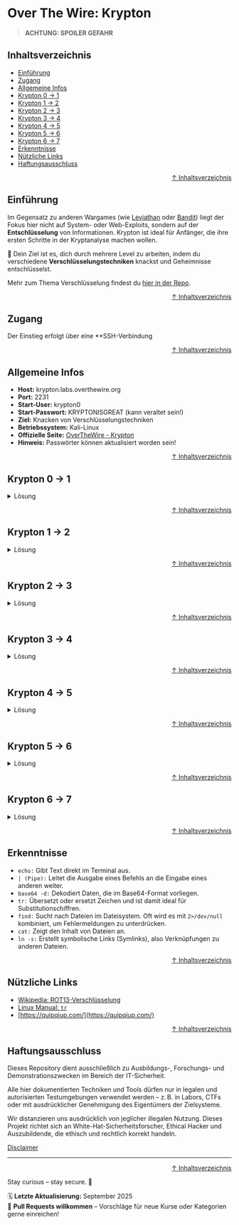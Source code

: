 # Over The Wire: Krypton

> **ACHTUNG: SPOILER GEFAHR**

## Inhaltsverzeichnis
- [Einführung](#einführung)
- [Zugang](#zugang)
- [Allgemeine Infos](#allgemeine-infos)
- [Krypton 0 -> 1](#krypton-0---1)
- [Krypton 1 -> 2](#krypton-1---2)
- [Krypton 2 -> 3](#krypton-2---3)
- [Krypton 3 -> 4](#krypton-3---4)
- [Krypton 4 -> 5](#krypton-4---5)
- [Krypton 5 -> 6](#krypton-5---6)
- [Krypton 6 -> 7](#krypton-6---7)
- [Erkenntnisse](#erkenntnisse)
- [Nützliche Links](#nützliche-links)
- [Haftungsausschluss](#haftungsausschluss)




<div align=right>

[↑ Inhaltsverzeichnis](#inhaltsverzeichnis)

</div>


## Einführung
Im Gegensatz zu anderen Wargames (wie [Leviathan](/09-practice-labs/overTheWire/walkthrough/leviathan_walktrough.md) oder [Bandit](/09-practice-labs/overTheWire/walkthrough/bandit_walkthrough.md)) liegt der Fokus hier nicht auf System- oder Web-Exploits, sondern auf der **Entschlüsselung** von Informationen. Krypton ist ideal für Anfänger, die ihre ersten Schritte in der Kryptanalyse machen wollen. 

🔐 Dein Ziel ist es, dich durch mehrere Level zu arbeiten, indem du verschiedene **Verschlüsselungstechniken** knackst und Geheimnisse entschlüsselst.

Mehr zum Thema Verschlüsselung findest du [hier in der Repo](/06-crypto-stego/encoding_vs_encryption.md).





<div align=right>

[↑ Inhaltsverzeichnis](#inhaltsverzeichnis)

</div>


## Zugang
Der Einstieg erfolgt über eine **SSH-Verbindung





<div align=right>

[↑ Inhaltsverzeichnis](#inhaltsverzeichnis)

</div>


## Allgemeine Infos
- **Host:** krypton.labs.overthewire.org  
- **Port:** 2231  
- **Start-User:** krypton0
- **Start-Passwort:** KRYPTONISGREAT (kann veraltet sein!)
- **Ziel:** Knacken von Verschlüsselungstechniken
- **Betriebssystem:** Kali-Linux
- **Offizielle Seite:** [OverTheWire - Krypton](https://overthewire.org/wargames/krypton/)
- **Hinweis:** Passwörter können aktualisiert worden sein!





<div align=right>

[↑ Inhaltsverzeichnis](#inhaltsverzeichnis)

</div>


## Krypton 0 -> 1

<details>
    <summary>Lösung</summary>

### Einleitung

Auf der Webseite erhältst du schon die ersten Hinweise zur Verschlüsselungstechnik. Das Passwort ist der String aus der verschlüsselten Nachricht `S1JZUFRPTklTR1JFQVQ=`. Um die Nachricht zu entschlüsselt, benötigst du den richtigen Schlüssel.

### Lösung

Kopiere den String, der dir auf der Webseite [overthewire.org/wargames/krypton/krypton0.html](https://overthewire.org/wargames/krypton/krypton.html) angezeigt wird.

![Krypton1 base64 Passwort Verschlüsselung](/09-practice-labs/ressourcen/pictures/krypton1.png)

Öffne anschließend ein Terminalfenster und gib folgenden Befehl ein, um die base64 verschlüsselte Nachricht zu entschlüsseln:

```bash
echo S1JZUFRPTklTR1JFQVQ= | base64 -d
# Ersetze die verschlüsselte Nachricht mit der aktuellen auf der Webseite, falls nötig.
```

**Erklärung des Befehls:**

Der Befehl `base64` ist ein Werkzeug, das Daten im Base64-Format kodiert und dekodiert.

- `base64`: Der Befehl selbst.

- `-d`: Die Option `-d` steht für `--decode`. Sie weist das base64-Programm an, die eingegebenen Daten nicht zu kodieren, sondern zu dekodieren.

Der Befehl liest also den Base64-String `S1JZUFRPTklTR1JFQVQ=` von der Standardeingabe und wandelt ihn in seine ursprüngliche, lesbare Form zurück.

**Was ist Base64?**

Base64 ist eine Kodierungsmethode, die binäre Daten in eine Zeichenfolge umwandelt, die nur aus druckbaren ASCII-Zeichen besteht. Dies ist nützlich, um Daten sicher über Systeme zu übertragen, die nur Text verarbeiten können, wie z.B. in E-Mails oder URLs. Ein Base64-String besteht aus Groß- und Kleinbuchstaben (`A-Z`, `a-z`), Ziffern (`0-9`), dem Pluszeichen (`+`) und dem Schrägstrich (`/`). Das Gleichheitszeichen (`=`) wird am Ende als Padding-Zeichen verwendet, um sicherzustellen, dass die ursprünglichen Daten ein Vielfaches von 3 Bytes sind.

Im Beispiel `S1JZUFRPTklTR1JFQVQ=` wandelt der Befehl `base64 -d` diese ASCII-Zeichen zurück in ihre ursprüngliche binäre Repräsentation, die dann als normaler Text interpretiert wird.

Das Ergebnis der Dekodierung lautet: `KRYPTONISGREAT`.

![Krypton1 base64 Entschlüsselung](/09-practice-labs/ressourcen/pictures/krypton1b.png)

Wenn du möchtest, kannst du das Passwort auch speichern. 

Mit dem Passwort kannst du nun eine `SSH`-Verbindung mit dem User `krypton1` einzuloggen.
Gib im Terminal folgenden Befehl ein, um dich über `SSH` zu verbinden  

```bash
ssh -l krypton1 krypton.labs.overthewire.org -p 2231
```


</details>



<div align=right>

[↑ Inhaltsverzeichnis](#inhaltsverzeichnis)

</div>


## Krypton 1 -> 2

<details>
    <summary>Lösung</summary>

### Einleitung 

Auf der Seite zum zweiten Krypton-Level erhalten wir einen langen Hinweis-Text. Es steht drin, dass die Datei "`krypton2`" heißt und der Inhalt mit einer vereinfachten Rotation verschlüsselt wurde. Außerdem liegt der Inhalt in einem nicht-standardmäßigen Chiffriertextformat (Geheimtext) und wird normalerweise unabhängig von Wortgrenzen in 5er-Gruppen zusammengestellt. Das hilt, die Musterung des Schlüssels zu verschleiern.

Zuletzt steht, dass die Datei die Wortgrenzen des Klartextes beibehalten hat.
Das heißt im Klartext, dass die verschlüsselte Nachricht, die gleiche Anzahl an Buchstaben hat, wie die entschlüsselte Nachricht.

Klingt ganz nach der [`ROT13`-Verschlüsselung](https://de.wikipedia.org/wiki/ROT13), wo der Buchstabe `A` um 13 Stellen nach vorne verschoben wird und an der Position vom Buchstaben `N` liegt. Genauso mit `B -> O`, `C -> P`, `D -> Q` usw. Und dann das Ergebnis in Cluster gepackt.

Bei dieser Art der Verschlüsselung handelt es sich um eine symmetrische Verschlüsselung, die es ermöglicht, den selben Schlüssel für Ver- und Entschlüsselung zu benutzen.

Das Ziel ist nun, die Datei in unserem Verzeichnis zu finden, sie auszulesen, und den Inhalt mit einer rotierenden Verschlüsselung zu entschlüsseln und zu hoffen, dass wir richtig liegen.

### Lösung

Gib im Terminal folgende Befehle ein, um an das Passwort zu kommen:

```bash
ll      # listet Dateien und Verzeichnisse auf
find / -type f -name "krypton2" 2>/dev/null     # Datei in den Verzeichnissen finden und Fehlermeldung unterdrücken
cat /krypton/krypton1/krypton2                  # Datei-Inhalt ausgeben

echo "Dein ROT13 Code" | tr 'N-ZA-M' '[A-Z]'    # Datei entschlüsseln mit ROT13
```

**Erklärung der Befehle:**

1. `find / -type f -name "krypton2" 2>/dev/null`
    - `find / -type f -name "krypton"`: Programm, um Dateien und Verzeichnisse zu finden.
        - `/`: sucht in den gesamten Verzeichnissen nach der gesuchten Datei.
        - `-type f`: initiiert den Switch-Befehl des Typs `f` (File).
        - `-name "FileName"`: Datei, die gesucht werden soll.
        - `2>/dev/null`: **Standardbefehl**, der genutzt wird, um die Fehlerausgabe umzuleiten und zu "löschen".
            - `2>`: Umleitungsoperator mit Dateideskriptor `2`. Es gibt 3 Arten von Datenströmen:
                - `0`: `stdin` (Standardeingabe) - von hier liest ein Befehl Daten.
                - `1`: `stdout` (Standardausgabe) - hierin schreibt ein Befehl seine normalen Ausgaben.
                - `2`: `stderr` (Standard-Fehlerausgabe) - hier schreib ein Befehl Fehlermeldungen oder Diagnoseinformationen.
            - `/dev/null`: spezielle Gerätedatei in Unix-ähnlichen Systemen. Alles, was in diese Datei geschrieben wird, wird sofort verworfen (akzeptiert Daten, keine Speicherung).

2. `cat /krypton/krypton1/krypton2`
    - `cat <Pfad/evtl/Unterpfad/Dateiname>`: Programm, welches wie ein Pager den Inhalt der Dateien ausgibt. Funktioniert wie ein Pager.

3. `echo "Dein ROT13 Code" | tr 'N-ZA-M' '[A-Z]'`
    - `echo "..."`: Einfache Standardausgabe des Strings
    - `|`: (Pipe) Unix-Befehl, das Standardausgaben eines BEfehls mit der Standardeingabe eines anderen BEfehles verbindet. `echo` gibt den Text aus und wird als Eingabe für den nächsten Befehl, hier `tr` genutzt.
    - `tr`: (translate/transliterate) Ersetzt bestimmte Zeichen, indem es zwei Zeichensätze (Quell- und Zielzeichensatz) ersetzt. Dabei wird jede Positon des Quellzeichensatz (bsp: "ABCD") durch das entsprechende Zeichen an derselben Positon im Zielzeichensatz ersetzt.
        - `'N-ZA-M'`: ist der **Quellzeichensatz**
            - `N-Z`: umfasst alle Großbuchstaben von N bis Z.
            - `A-M`: umfasst alles Großbuchstaben von A bis M.
                - zusammen bilden sie das lateinische Alphabet, jedoch um 13. Stellen verschoben.
        - `[A-Z]`: ist der **Zielzeichensatz** und umfasst alle Großbuchstaben von A bis Z in normaler Reihenfolge.

`tr` such also nach jedem Zeichen, das in der verschlüsselten Nachricht vorkommt. Wenn es dann bspw. ein `N` findet, erstezt es das Zeichen mit einem `A` und so weiter.

> **weitere Möglichkeit:** Du könntest auch mit cyberchef.io das Passwort knacken.

![krypton2 Password](/09-practice-labs/ressourcen/pictures/krypton2c.png)

</details>



<div align=right>

[↑ Inhaltsverzeichnis](#inhaltsverzeichnis)

</div>


## Krypton 2 -> 3

<details>
    <summary>Lösung</summary>

### Einleitung

In diesem Level musst du die Datei `krypton3` finden und sie entschlüsseln. Neben der Datei gibt es im selben Verzeichnis das Programm `ecrypt`, eine `README`, die lohnenswert ist, sie zu lesen und eine `keyfile.dat`.

Letztere Datei (`.dat`, steht für Data/Daten) ist ein allgemeiner Container für Daten, der von verschiedenen Programmen erstellt wird und Text, Bilder, Audio oder Videos enthalten kann.

Da DAT-Dateien nicht standardisiert sind und von vielen verschiedenen Anwendungen erstellt werden, ist das Öffnen und Interpretieren schwierig. Um eine DAT-Datei zu öffnen, musst du wissen, welches Programm sie ursprünglich erstellt hat, und dieses Programm verwenden.

In der `README` wirst du im letzten Abschnitt noch einmal darauf hingewiesen, wie du einen Ordner im `/tmp/`-Verzeichnis erstellst und einen Link erstellst.

Das wird dir dabei helfen, an das Passwort für das nächste Level zu kommen.

### Lösung

Gib im Terminal folgenden Befehl ein, um die Datei zu finden, das Verzeichnis aufzulisten und einen Ordner im `/tmp`-Verzeichnis zu erstellen:

```bash
find / -type f -name "krypton3" 2>/dev/null     # findet Datei anhand des Typs f (file) und dem Namen
                                                # 2>/dev/null leitet Fehlermeldungen um
ll /krypton/krypton2/
mkdir /tmp/DeinOrdnerName        
```

![Krypton3 Datei finden](/09-practice-labs/ressourcen/pictures/krypton3.png)

Mit dem Befehl `find / -type f -name "krypton3"` wird nach der Datei in allen Verzeichnissen des System gesucht. `/` steht hier für das System-Verzeichnis, quasi der aller erste Ordner.
Der Switch `-type f` definiert dabei den Typ als `f`, also einer File/Datei. `-name` nutzt du, wenn dir der Name der Datei bekannt ist. Du kannst selbstverständlich auch nach bestimmten Dateigrößen suchen. Dazu musst du dann die Switches anpassen.

Jetzt müssen wir die Datei keyfile.dat verlinken, da wir sie höchstwahrscheinlich nicht im Verzeichnis, wo sie liegt, mit dem Programm `encrypt` entschlüsseln können.

Wechsle in den eben erstellten Ordner im Verzeichnis `/tmp/` und verlinke die Datei `keyfile.dat`

Gib im Terminal folgende Befehle ein:

```bash
cd /tmp/DeinOrdnerName                # wechselt im /tmp/-Verzeichnis in den angegeben Pfad.
ln -s /krypton/krypton2/keyfile.dat   # verlinkt die keyfile.dat in /tmp/DeinOrdnerName (kein Zielpfad nötig, da du bereits im Ordner bist).
ll                                    # ll oder ls optional, wenn du sehen willst, ob die Datei verlinkt wurde, da keine Rückmeldung kommt.
/krypton/krypton2/encrypt keyfile.dat # nutzt das Program encrypt um die keyfile.dat zu "entschlüsseln"
ls                                    # listet Inhalt des Verzeichnisses auf
cat ciphertext                        # liest den Ciphertext für das Entschlüsseln aus
```

![Krypton3 krypton3 entschlüsseln](/09-practice-labs/ressourcen/pictures/krypton3b.png)

Du bist nun in deinem Ordner im `/tmp/`-Verzeichnis. Mit `ln -s /krypton/krypton2/keyfile.dat` hast du einen Symbol-Link darin erstellst. Normalerweise kannst du das auch machen, wenn du in anderen Verzeichnissen bist. Dazu musst du dann noch das Zielverzeichnis angeben, in das die Datei verlinkt werden soll.

Nach dem die Datei `keyfile.dat` mit dem Programm `encrypt` entschlüsselt wurde, erhältst du eine weitere Datei ins `/tmp/`-Verzeichnis, die dir die Entschlüsselung für die Datei `krypton3` gibt.

Die Ausgabe über `cat ciphertext` zeigt den eigentlichen Entschlüsselungscode `YZABCD...`. Das heißt, dass du mit dem Programm `tr` den Inhalt aus `krypton3` genau nach dem Format im `ciphertext` entschüsseln musst.

![Krypton3 krypton3 entschlüsseln](/09-practice-labs/ressourcen/pictures/krypton3c.png)

Gib im Terminal folgende Befehle ein, um die Datei `krypton3` auszugeben und die Entschlüsselung nach dem Format durchzuführen:

```bash
cat /krypton/krypton2/krypton3          # OMQEMDUEQMEK ist aktuell der Inhalt von krypton3
echo OMQEMDUEQMEK | tr 'Y-ZA-X' '[A-Z]' # entschlüsselt den String aus echo.
```

![Krypton3 krypton3 entschlüsseln](/09-practice-labs/ressourcen/pictures/krypton3d.png)


Der Befehl `echo "..." | tr  'Y-ZA-X' '[A-Z]'` gibt den Befehl zunächst aus und entschlüsselt ihn mit `tr 'Y-ZA-X' '[A-Z]'` nach dem Pattern der Datei aus `ciphertext`.

Du erhältst einen weiteren verschlüsselten Text. Der hat es allerdings in sich. Bisher haben wir die Inhalte nur mit Großbuchstaben entschlüsselt. Um jedoch diesen neuen verschlüsselten Inhalt `PNRFNEVFRNFL` zu entschlüsseln, benötigst du die Kleinbuchstaben `a-z` dazu.

Gib im Terminal zum Abschluss folgenden Befehl ein, um den neuen Inhalt zu entschlüsseln und das Passwort für `krypton3` zu erhalten:

```bash
echo PNRFNEVFRNFL | tr 'A-Za-z' 'N-ZA-Mn-za-m'
```

![Krypton3 krypton3 Password](/09-practice-labs/ressourcen/pictures/krypton3e.png)

Herzlichen Glückwunsch! Du hast das Passwort erfolgreich entschlüsselt und kannst mit `exit` die `SSH`-Verbindung beenden und mit dem nächsten Level fortfahren.

</details>



<div align=right>

[↑ Inhaltsverzeichnis](#inhaltsverzeichnis)

</div>


## Krypton 3 -> 4

<details>
    <summary>Lösung</summary>

### Einleitung

Du hast nun die größte Schwäche von **Substitutionschiffren** kennengelernt: die wiederholte Nutzung desselben Schlüssels. 
In diesem Level hast du keine Möglichkeit, das Verschlüsselungssystem zu manipulieren.

Stattdessen musst du mehrere abgefangene Nachrichten (`found1`, `found2`, `found3`) entschlüsseln, die alle mit demselben Schlüssel verschlüsselt wurden.

Die entschlüsselten Nachrichten sind in amerikanischem Englisch verfasst – ein wichtiger Hinweis, der dir bei der Entschlüsselung helfen kann. Die Lösung für das nächste Level findest du in der Datei `krypton4`.

Im englischen Alfabet ist `E` der am häufigsten Vorkommende Buchstabe.

Ich werde dir diesmal eine sehr einfache und schnelle Variante zeigen, wie du mit Tools aus dem Internet, die verschlüsselte Nachricht entschlüsselt.

Die Vorgehensweise ist wie im letzten Level. Du suchst mit `find` nach einer bestimmten Datei und gibst den Inhalt mit `cat` aus.  

### Lösung

Gib im Terminal folgende Befehle ein:
```bash
find / -type f -name "krypton4" 2>/dev/null # Finde die Datei und unterdrücke Fehlermeldung
ls /krypton/krypton3/                       # listet das angegebene Verzeichnis auf
```

![Krypton4 Datei suchen](/09-practice-labs/ressourcen/pictures/krypton4.png)

Du weißt bereits, dass die Dateien alle den gleichen Schlüssel haben, mit dem sie verschlüsselt wurden. Das heißt, dass du den gleichen Schlüssel nehmen musst, um die Dateien zu entschlüsseln.
Das ist wichtig zu wissen. Denn ohne den richtigen Schlüssel, erhältst du nicht die korrekte entschlüsselte Nachricht.

Viel wichtiger ist zu wissen, dass du keinerlei wissen darüber hast, wie der Schlüssel aufgebaut ist. Das heißt, dass du den Schlüssel `bruteforcen` musst. ressourcen
Du kannst entweder ein `python`-Script schreiben, dass dir hilft, den Schlüssel zu `bruteforcen` oder du bedienst die den mannigfaltigen Online-Tools.

Ich nutze `QuipQuip`, das ein automatisierter Kryptogrammlöser ist und einfache `Substitution-Cipher` lösen kann.

Beachte, dass es hier Sinn ergibt, den `cat`-Befehl auch auf die Datei `krypton4` anzuwenden. Damit kannst du ihren Inhalt auch auf der Webseite von `QuipQuip` einfügen. Das machst du am Besten, wenn du zuerst einen der verschlüsselten Texte in das Inputfeld einfügst und am Ende mit einem Leerzeichen getrennt, den Inhalt aus der Datei `krypton4`.

Hier gehts zum Online-Tool `QuipQuip` von Edwin Olson: [https://quipqiup.com/](https://quipqiup.com/).

Gib folgende Befehle ein:

```bash
cat /krypton/krypton3/found1    # Ausgabe der Datei found1
## Kopiere den Inhalt aus der Nachricht und füge ihn auf der Internetseite QuipQuip ein.

cat /krypton/krypton3/krypton4  # Ausgabe der Datei krypton4
## Kopiere den Inhalt aus der Nachricht und füge ihn auf der Internetseite QuipQuip ein.
```
Öffne jetzt die Internetseite [https://quipqiup.com/](https://quipqiup.com/) und füge nacheinander die kopierten Inhalte aus den beiden Dateien ein.

Kopiere den ausgegebenen Inhalt aus der Datei `found1` und füge ihn im Online-Tool ein:

![Krypton4 found1 ausgeben und kopieren](/09-practice-labs/ressourcen/pictures/krypton4b.png)

Kopiere den ausgegebenen Inhalt der Datei `krypton4` und füge ihn im Online-Tool ein:

![Krypton4 krypton4 ausgeben und kopieren](/09-practice-labs/ressourcen/pictures/krypton4b2.png)

Nach dem Einfügen der beiden Inhalte solltest du auf QuipQuip folgenden Ansicht erhalten:

![Krypton4 Online-Tool QuipQuip](/09-practice-labs/ressourcen/pictures/krypton4c.png)

Drücke jetzt auf den Button `Solve` und lass das Tool die Nachrichten entschlüsseln. Sobald es fertig mit dem `bruteforcen` ist, wirst du die Nachricht entschlüsselt vorfinden und kannst am Ende des Textes das Passwort zum nächsten Level herauslesen.

![Krypton4 Passwort](/09-practice-labs/ressourcen/pictures/krypton4d.png)

Das aktuelle Passwort zum nächsten Level ist: `brute`.

Nutze es, um dich mit `krypton4` in das nächste Level einzuloggen.

</details>



<div align=right>

[↑ Inhaltsverzeichnis](#inhaltsverzeichnis)

</div>


## Krypton 4 -> 5

<details>
    <summary>Lösung</summary>



</details>



<div align=right>

[↑ Inhaltsverzeichnis](#inhaltsverzeichnis)

</div>


## Krypton 5 -> 6

<details>
    <summary>Lösung</summary>

</details>



<div align=right>

[↑ Inhaltsverzeichnis](#inhaltsverzeichnis)

</div>


## Krypton 6 -> 7

<details>
    <summary>Lösung</summary>

</details>





<div align=right>

[↑ Inhaltsverzeichnis](#inhaltsverzeichnis)

</div>


## Erkenntnisse
- `echo:` Gibt Text direkt im Terminal aus.
- `| (Pipe):` Leitet die Ausgabe eines Befehls an die Eingabe eines anderen weiter.
- `base64 -d:` Dekodiert Daten, die im Base64-Format vorliegen.
- `tr:` Übersetzt oder ersetzt Zeichen und ist damit ideal für Substitutionschiffren.
- `find:` Sucht nach Dateien im Dateisystem. Oft wird es mit `2>/dev/null` kombiniert, um Fehlermeldungen zu unterdrücken.
- `cat:` Zeigt den Inhalt von Dateien an.
- `ln -s:` Erstellt symbolische Links (Symlinks), also Verknüpfungen zu anderen Dateien.



<div align=right>

[↑ Inhaltsverzeichnis](#inhaltsverzeichnis)

</div>


## Nützliche Links

- [Wikipedia: ROT13-Verschlüsselung](https://de.wikipedia.org/wiki/ROT13)
- [Linux Manual: `tr`](https://man7.org/linux/man-pages/man1/tr.1.html) 
- [https://quipqiup.com/](https://quipqiup.com/)




<div align=right>

[↑ Inhaltsverzeichnis](#inhaltsverzeichnis)

</div>


## Haftungsausschluss

Dieses Repository dient ausschließlich zu Ausbildungs-, Forschungs- und Demonstrationszwecken im Bereich der IT-Sicherheit.

Alle hier dokumentierten Techniken und Tools dürfen nur in legalen und autorisierten Testumgebungen verwendet werden – z. B. in Labors, CTFs oder mit ausdrücklicher Genehmigung des Eigentümers der Zielsysteme.

Wir distanzieren uns ausdrücklich von jeglicher illegalen Nutzung.
Dieses Projekt richtet sich an White-Hat-Sicherheitsforscher, Ethical Hacker und Auszubildende, die ethisch und rechtlich korrekt handeln.

[Disclaimer](/00-disclaimer/disclaimer.md)

--- 

<div align=right>

[↑ Inhaltsverzeichnis](#inhaltsverzeichnis)

</div>

Stay curious – stay secure. 🔐

🗓️ **Letzte Aktualisierung:** September 2025  
🤝 **Pull Requests willkommen** – Vorschläge für neue Kurse oder Kategorien gerne einreichen!

